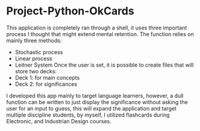 # Project-Python-OkCards
This application is completely ran through a shell, it uses three important process I thought that might extend mental retention. The function relies on mainly three methods:
- Stochastic process
- Linear process
- Leitner System
Once the user is set, it is possible to create files that will store two decks:
- Deck 1: for main concepts
- Deck 2: for significances

I developed this app mainly to target language learners, however, a dull function can be written to just display the significance without asking the user for an input to guess, this will expand the application and target multiple discipline students, by myself, I utilized flashcards during Electronic, and Industrian Design courses.
